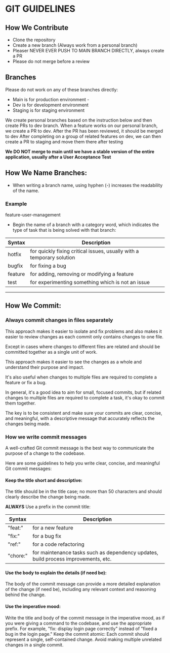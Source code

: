# GIT GUIDELINES

## How We Contribute

- Clone the repository
- Create a new branch (Always work from a personal branch)
- Pleaser NEVER EVER PUSH TO MAIN BRANCH DIRECTLY, always create a PR
- Please do not merge before a review

## Branches

Please do not work on any of these branches directly:
- Main is for production environment - 
- Dev is for development environment
- Staging is for staging environment

We create personal branches based on the instruction below and then create PRs to dev branch.
When a feature works on our personal branch, we create a PR to dev.
After the PR has been reviewed, it should be merged to dev
After completing on a group of related features on dev,  we can then create a PR to staging and move them there after testing

**We DO NOT merge to main until we have a stable version of the entire application, usually after a User Acceptance Test**

## **How We Name Branches:**
- When writing a branch name, using hyphen (-) increases the readability of the name.
### Example
feature-user-management

- Begin the name of a branch with a category word, which indicates the type of task that is being solved with that branch:

| Syntax      | Description |
| ----------- | ----------- |
| hotfix      | for quickly fixing critical issues, usually with a temporary solution       |
| bugfix      | for fixing a bug |
| feature      | for adding, removing or modifying a feature |
|  test  | for experimenting something which is not an issue |

_______________________

## **How We Commit:**

### **Always commit changes in files separately**

This  approach makes it easier to isolate and fix problems and also makes it easier to review changes as each commit only contains changes to one file.

Except in cases where changes to different files are related and should be committed together as a single unit of work. 

This approach makes it easier to see the changes as a whole and understand their purpose and impact. 

It's also useful when changes to multiple files are required to complete a feature or fix a bug.

In general, it's a good idea to aim for small, focused commits, but if related changes to multiple files are required to complete a task, it's okay to commit them together. 

The key is to be consistent and make sure your commits are clear, concise, and meaningful, with a descriptive message that accurately reflects the changes being made.

### **How we write commit messages**

A well-crafted Git commit message is the best way to communicate the purpose of a change to the codebase.

Here are some guidelines to help you write clear, concise, and meaningful Git commit messages:

#### **Keep the title short and descriptive:** 
The title should be in the title case; no more than 50 characters and should clearly describe the change being made.

**ALWAYS** Use a prefix in the commit title:

| Syntax      | Description |
| ----------- | ----------- |
|"feat:" |for a new feature|
|"fix:" |for a bug fix |
|"ref:" | for a code refactoring |
|"chore:" | for maintenance tasks such as dependency updates, build process improvements, etc.|

#### **Use the body to explain the details (if need be):** 
The body of the commit message can provide a more detailed explanation of the change (if need be), including any relevant context and reasoning behind the change.

#### **Use the imperative mood**: 

Write the title and body of the commit message in the imperative mood, as if you were giving a command to the codebase, and use the appropriate prefix. For example, "fix: display login page correctly" instead of "fixed a bug in the login page."
Keep the commit atomic: Each commit should represent a single, self-contained change. Avoid making multiple unrelated changes in a single commit.
